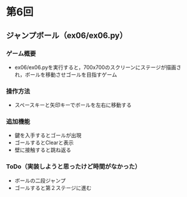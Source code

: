 # 第6回
## ジャンプボール（ex06/ex06.py）
### ゲーム概要
- ex06/ex06.pyを実行すると，700x700のスクリーンにステージが描画され，ボールを移動させゴールを目指すゲーム
### 操作方法
- スペースキーと矢印キーでボールを左右に移動する
### 追加機能
- 鍵を入手するとゴールが出現
- ゴールするとClearと表示
- 壁に接触すると跳ね返る
### ToDo（実装しようと思ったけど時間がなかった）
- ボールの二段ジャンプ
- ゴールすると第２ステージに進む
